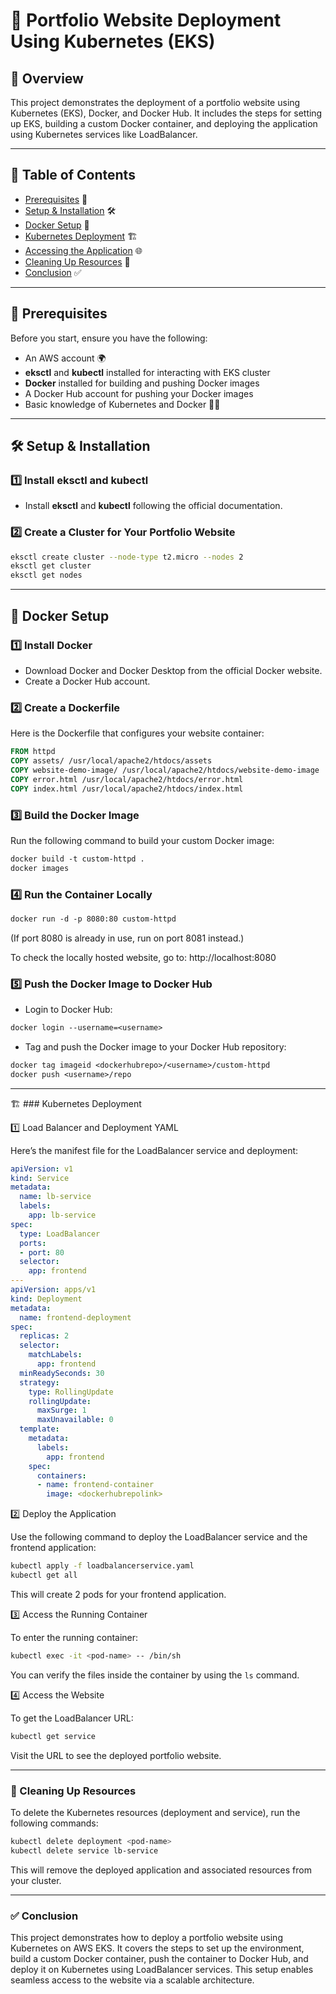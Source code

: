 # 🚀 Portfolio Website Deployment Using Kubernetes (EKS)

## 📖 Overview
This project demonstrates the deployment of a portfolio website using Kubernetes (EKS), Docker, and Docker Hub. It includes the steps for setting up EKS, building a custom Docker container, and deploying the application using Kubernetes services like LoadBalancer.

---

## 📑 Table of Contents
- [Prerequisites](#prerequisites) 🔑
- [Setup & Installation](#setup-and-installation) 🛠️
- [Docker Setup](#docker-setup) 🐳
- [Kubernetes Deployment](#kubernetes-deployment) 🏗️
- [Accessing the Application](#accessing-the-application) 🌐
- [Cleaning Up Resources](#cleaning-up-resources) 🧹
- [Conclusion](#conclusion) ✅

---

## 🔑 Prerequisites
Before you start, ensure you have the following:
- An AWS account 🌍
- **eksctl** and **kubectl** installed for interacting with EKS cluster
- **Docker** installed for building and pushing Docker images
- A Docker Hub account for pushing your Docker images
- Basic knowledge of Kubernetes and Docker 🧑‍💻

---

## 🛠️ Setup & Installation

### 1️⃣ Install eksctl and kubectl
- Install **eksctl** and **kubectl** following the official documentation.

### 2️⃣ Create a Cluster for Your Portfolio Website

```bash
eksctl create cluster --node-type t2.micro --nodes 2
eksctl get cluster
eksctl get nodes
```

---

## 🐳 Docker Setup

### 1️⃣ Install Docker
- Download Docker and Docker Desktop from the official Docker website.
- Create a Docker Hub account.

### 2️⃣ Create a Dockerfile
Here is the Dockerfile that configures your website container:

```dockerfile
FROM httpd
COPY assets/ /usr/local/apache2/htdocs/assets
COPY website-demo-image/ /usr/local/apache2/htdocs/website-demo-image
COPY error.html /usr/local/apache2/htdocs/error.html
COPY index.html /usr/local/apache2/htdocs/index.html
```

### 3️⃣ Build the Docker Image
Run the following command to build your custom Docker image:

```dockerfile
docker build -t custom-httpd .
docker images
```

### 4️⃣ Run the Container Locally
```dockerfile
docker run -d -p 8080:80 custom-httpd
```

(If port 8080 is already in use, run on port 8081 instead.)

To check the locally hosted website, go to:
http://localhost:8080

### 5️⃣ Push the Docker Image to Docker Hub

- Login to Docker Hub:

```dockerfile
docker login --username=<username>
```

- Tag and push the Docker image to your Docker Hub repository:
```dockerfile
docker tag imageid <dockerhubrepo>/<username>/custom-httpd
docker push <username>/repo
```
---

🏗️ ### Kubernetes Deployment

1️⃣ Load Balancer and Deployment YAML

Here’s the manifest file for the LoadBalancer service and deployment:

```yaml
apiVersion: v1
kind: Service
metadata:
  name: lb-service
  labels:
    app: lb-service
spec:
  type: LoadBalancer
  ports:
  - port: 80
  selector:
    app: frontend
---
apiVersion: apps/v1
kind: Deployment
metadata:
  name: frontend-deployment
spec:
  replicas: 2
  selector:
    matchLabels:
      app: frontend
  minReadySeconds: 30
  strategy:
    type: RollingUpdate
    rollingUpdate:
      maxSurge: 1
      maxUnavailable: 0
  template:
    metadata:
      labels:
        app: frontend
    spec:
      containers:
      - name: frontend-container
        image: <dockerhubrepolink>
```
2️⃣ Deploy the Application

Use the following command to deploy the LoadBalancer service and the frontend application:

```bash
kubectl apply -f loadbalancerservice.yaml
kubectl get all
```
This will create 2 pods for your frontend application.

3️⃣ Access the Running Container

To enter the running container:

```bash
kubectl exec -it <pod-name> -- /bin/sh
```

You can verify the files inside the container by using the `ls` command.

4️⃣ Access the Website

To get the LoadBalancer URL:

```bash
kubectl get service
```

Visit the URL to see the deployed portfolio website.

---

### 🧹 Cleaning Up Resources

To delete the Kubernetes resources (deployment and service), run the following commands:

```bash
kubectl delete deployment <pod-name>
kubectl delete service lb-service
```

This will remove the deployed application and associated resources from your cluster.

---

### ✅ Conclusion

This project demonstrates how to deploy a portfolio website using Kubernetes on AWS EKS. It covers the steps to set up the environment, build a custom Docker container, push the container to Docker Hub, and deploy it on Kubernetes using LoadBalancer services. This setup enables seamless access to the website via a scalable architecture.









